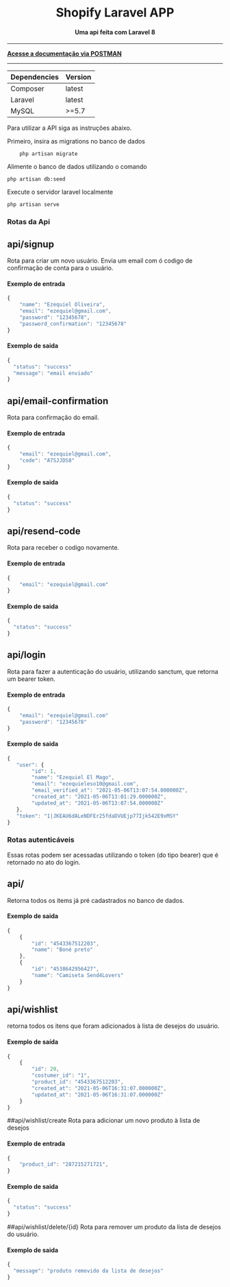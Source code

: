 <h1 align="center">
    Shopify Laravel APP
</h1>

<h4 align="center">
    Uma api feita com Laravel 8
</h4>

---
[**Acesse a documentação via POSTMAN**](https://documenter.getpostman.com/view/15603180/TzRPkA7z)

---

Dependencies | Version
--- | --- |
Composer  | latest | 
Laravel  | latest |
MySQL   |  >=5.7

Para utilizar a API siga as instruções abaixo.

Primeiro, insira as migrations no banco de dados

```apacheconf
    php artisan migrate
```

Alimente o banco de dados utilizando o comando

```apacheconf
php artisan db:seed
```

Execute o servidor laravel localmente

```apacheconf
php artisan serve
```


### Rotas da Api

## api/signup
Rota para criar um novo usuário. Envia um email com ó codigo de confirmação de conta para o usuário. 
#### Exemplo de entrada #

```javascript
{
	"name": "Ezequiel Oliveira",
	"email": "ezequiel@gmail.com",
	"password": "12345678",
	"password_confirmation": "12345678"
}
```

#### Exemplo de saida #

```javascript
{
  "status": "success"
  "message": "email enviado"
}
```

## api/email-confirmation

Rota para confirmação do email.

#### Exemplo de entrada #

```javascript
{
	"email": "ezequiel@gmail.com",
	"code": "A7SJJDS8"
}
```

#### Exemplo de saida #

```javascript
{
  "status": "success"
}
```

## api/resend-code
Rota para receber o codigo novamente.
#### Exemplo de entrada #

```javascript
{
	"email": "ezequiel@gmail.com"
}
```

#### Exemplo de saida #

```javascript
{
  "status": "success"
}
```

## api/login
Rota para fazer a autenticação do usuário, utilizando sanctum, que retorna um bearer token.
#### Exemplo de entrada #

```javascript
{
	"email": "ezequiel@gmail.com"
	"password": "12345678"
}
```

#### Exemplo de saida #

```javascript
{
   "user": {
        "id": 1,
        "name": "Ezequiel El Mago",
        "email": "ezequieleso10@gmail.com",
        "email_verified_at": "2021-05-06T13:07:54.000000Z",
        "created_at": "2021-05-06T13:01:29.000000Z",
        "updated_at": "2021-05-06T13:07:54.000000Z"
   },
   "token": "1|JKEAU6dALeNDFEr25fdaDVUEjp77Ijk542E9xMSY"
}
```


### Rotas autenticáveis

Essas rotas podem ser acessadas utilizando o token (do tipo bearer) que é retornado no ato do login.

## api/
Retorna todos os items já pré cadastrados no banco de dados.
#### Exemplo de saida #

```javascript
{
    {
        "id": "4543367512203",
        "name": "Boné preto"
    },
    {
        "id": "4538642956427",
        "name": "Camiseta Send4Lovers"
    }
}
```

## api/wishlist
retorna todos os itens que foram adicionados à lista de desejos do usuário.

#### Exemplo de saída #

```javascript
{
    {
        "id": 20,
        "costumer_id": "1",
        "product_id": "4543367512203",
        "created_at": "2021-05-06T16:31:07.000000Z",
        "updated_at": "2021-05-06T16:31:07.000000Z"
    }
}
```

##api/wishlist/create
Rota para adicionar um novo produto à lista de desejos
#### Exemplo de entrada #

```javascript
{
	"product_id": "287215271721",
}
```

#### Exemplo de saida #

```javascript
{
  "status": "success"
}
```

##api/wishlist/delete/{id}
Rota para remover um produto da lista de desejos do usuário.
#### Exemplo de saida #

```javascript
{
  "message": "produto removido da lista de desejos"
}
```


